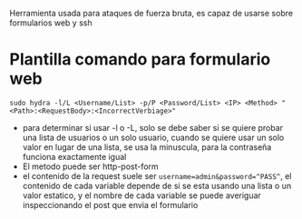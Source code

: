 Herramienta usada para ataques de fuerza bruta, es capaz de usarse sobre formularios web y ssh
# Plantilla comando para formulario web
`sudo hydra -l/L <Username/List> -p/P <Password/List> <IP> <Method> "<Path>:<RequestBody>:<IncorrectVerbiage>"`
- para determinar si usar -l o -L, solo se debe saber si se quiere probar una lista de usuarios o un solo usuario, cuando se quiere usar un solo valor en lugar de una lista, se usa la minuscula, para la contraseña funciona exactamente igual
- El metodo puede ser http-post-form
- el contenido de la request suele ser `username=admin&password=^PASS^`, el contenido de cada variable depende de si se esta usando una lista o un valor estatico, y el nombre de cada variable se puede averiguar inspeccionando el post que envia el formulario